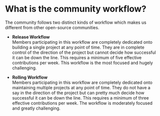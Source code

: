 # What is the community workflow?

The community follows two distinct kinds of workflow which makes us different from other open-source communities.

* **Release Workflow**  
Members participating in this workflow are completely dedicated onto building a single project at any point of time. They are in complete control of the direction of the project but cannot decide how successful it can be down the line. This requires a minimum of five effective contributions per week. This workflow is the most focused and hugely challenging.

* **Rolling Workflow**  
Members participating in this workflow are completely dedicated onto maintaining multiple projects at any point of time. They do not have a say in the direction of the project but can pretty much decide how successful it can be down the line. This requires a minimum of three effective contributions per week. The workflow is moderately focused and greatly challenging.